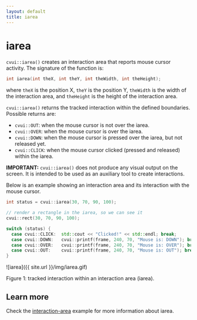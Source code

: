 ```yaml
---
layout: default
title: iarea
---
```


# iarea

`cvui::iarea()` creates an interaction area that reports mouse cursor activity. The signature of the function is:

```cpp
int iarea(int theX, int theY, int theWidth, int theHeight);
```

where `theX` is the position X, `theY` is the position Y, `theWidth` is the width of the interaction area, and `theHeight` is the height of the interaction area.

`cvui::iarea()` returns the tracked interaction within the defined boundaries. Possible returns are:
* `cvui::OUT`: when the mouse cursor is not over the iarea.
* `cvui::OVER`: when the mouse cursor is over the iarea.
* `cvui::DOWN`: when the mouse cursor is pressed over the iarea, but not released yet.
* `cvui::CLICK`: when the mouse cursor clicked (pressed and released) within the iarea.

<div class="notice--info"><strong>IMPORTANT:</strong> <code>cvui::iarea()</code> does not produce any visual output on the screen. It is intended to be used as an auxiliary tool to create interactions.</div>

Below is an example showing an interaction area and its interaction with the mouse cursor.

```cpp
int status = cvui::iarea(30, 70, 90, 100);

// render a rectangle in the iarea, so we can see it
cvui::rect(30, 70, 90, 100);

switch (status) {
  case cvui::CLICK:  std::cout << "Clicked!" << std::endl; break;
  case cvui::DOWN:   cvui::printf(frame, 240, 70, "Mouse is: DOWN"); break;
  case cvui::OVER:   cvui::printf(frame, 240, 70, "Mouse is: OVER"); break;
  case cvui::OUT:    cvui::printf(frame, 240, 70, "Mouse is: OUT"); break;
}
```

![iarea]({{ site.url }}/img/iarea.gif)
<p class="img-caption">Figure 1: tracked interaction within an interaction area (iarea).</p>

## Learn more

Check the [interaction-area](https://github.com/Dovyski/cvui/tree/master/example/src/interaction-area) example for more information about iarea.
